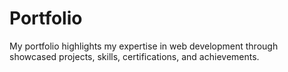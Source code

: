 # Portfolio
My portfolio highlights my expertise in web development through showcased projects, skills, certifications, and achievements.
